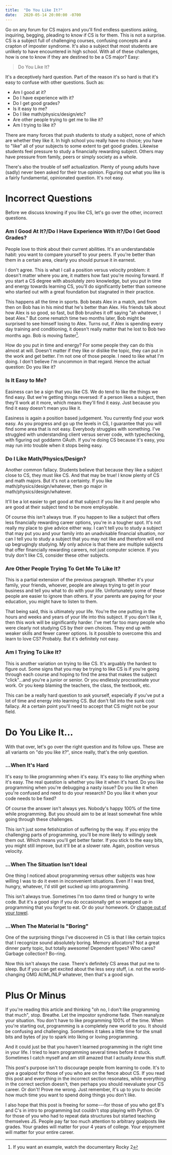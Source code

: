 ```yaml
---
title:  "Do You Like It?"
date:   2020-05-14 20:00:00 -0700
---
```


Go on any forum for CS majors and you'll find endless questions
asking, inquiring, begging, pleading to know if CS is for them. This
is not a surprise. CS is a subject full of challenging courses,
confusing concepts and a crapton of imposter syndrome. It's also a
subject that most students are unlikely to have encountered in high
school. With all of these challenges, how is one to know if they are
destined to be a CS major?  Easy:

> Do You Like It?

It's a deceptively hard question. Part of the reason it's so hard is
that it's easy to confuse with other questions. Such as:

 - Am I good at it?
 - Do I have experience with it?
 - Do I get good grades?
 - Is it easy to me?
 - Do I like math/physics/design/etc?
 - Are other people trying to get me to like it?
 - Am I trying to like it?

There are many forces that push students to study a subject, none of
which are whether they like it. In high school you really have no
choice; you have to "like" all of your subjects to some extent to get
good grades. Likewise students feel pressure to study a financially
rewarding subject. Others may have pressure from family, peers or
simply society as a whole.

There's also the trouble of self actualization. Plenty of young adults
have (sadly) never been asked for their true opinion. Figuring out
what you like is a fairly fundamental, opinionated question. It's not
easy.

# Incorrect Questions

Before we discuss knowing if you like CS, let's go over the other,
incorrect questions.

### Am I Good At It?/Do I Have Experience With It?/Do I Get Good Grades?

People love to think about their current abilities. It's an
understandable habit: you want to compare yourself to your peers. If
you're better than them in a certain area, clearly you should
pursue it in earnest.

I don't agree. This is what I call a position versus velocity problem:
it doesn't matter where you are, it matters how fast you're moving
forward. If you start a CS degree with absolutely zero knowledge, but
you put in time and energy towards learning CS, you'll do
significantly better than someone who started out with a great
foundation but stagnated in their practice.

This happens all the time in sports. Bob beats Alex in a match, and
from then on Bob has in his mind that he's better than Alex. His
friends talk about how Alex is so good, so fast, but Bob brushes it
off saying "ah whatever, I beat Alex." But come rematch time two
months later, Bob might be surprised to see himself losing to
Alex. Turns out, if Alex is spending every day training and
conditioning, it doesn't really matter that he lost to Bob two months
ago. Bob is moving faster[^1].

[^1]: If you want an example, watch the documentary Rocky 2

How do you put in time and energy? For some people they can do this
almost at will. Doesn't matter if they like or dislike the topic, they
can put in the work and get better. I'm not one of those people. I
need to like what I'm doing. I don't believe I'm uncommon in that
regard. Hence the actual question: Do you like it?

### Is It Easy to Me?

Easiness can be a sign that you like CS. We do tend to like the things
we find easy. But we're getting things reversed: if a person likes a
subject, then they'll work at it more, which means they'll find it
easy. Just because you find it easy doesn't mean you like it.

Easiness is again a position based judgement. You currently find your
work easy. As you progress and go up the levels in CS, I guarantee
that you will find some area that is not easy. Everybody struggles
with something. I've struggled with understanding client versus server
code, with typechecking, with figuring out goddamn OAuth. If you're
doing CS because it's easy, you may run into trouble when it stops
being easy.

### Do I Like Math/Physics/Design?

Another common fallacy. Students believe that because they like a
subject close to CS, they must like CS. And that may be true! I know
plenty of CS and math majors. But it's not a certainty. If you like
math/physics/design/whatever, then go major in
math/physics/design/whatever.

It'll be a lot easier to get good at that subject if you like it and
people who are good at their subject tend to be more employable.

Of course this isn't always true. If you happen to like a subject that
offers less financially rewarding career options, you're in a tougher
spot. It's not really my place to give advice either way. I can't tell
you to study a subject that may put you and your family into an
unadvisable financial situation, nor can I tell you to study a subject
that you may not like and therefore will end up begrugingly
studying. My only advice is that there are multiple subjects that
offer financially rewarding careers, not just computer science. If you
truly don't like CS, consider these other subjects.

### Are Other People Trying To Get Me To Like It?

This is a partial extension of the previous paragraph. Whether it's
your family, your friends, whoever, people are always trying to get in
your business and tell you what to do with your life. Unfortunately
some of these people are easier to ignore than others. If your parents
are paying for your education, you might have to listen to them.

That being said, this is ultimately your life. You're the one putting
in the hours and weeks and years of your life into this subject. If
you don't like it, then this work will be significantly harder. I've
met far too many people who were clearly not studying CS by their own
choices. They end up with weaker skills and fewer career options. Is
it possible to overcome this and learn to love CS? Probably. But it's
definitely not easy.

### Am I Trying To Like It?

This is another variation on trying to like CS. It's arguably the
hardest to figure out. Some signs that you may be trying to like CS is
if you're going through each course and hoping to find the area that
makes the subject "click"...and you're a junior or senior. Or you
endlessly procrastinate your work. Or you keep blaming the teachers,
the class, the textbook, etc.

This can be a really hard question to ask yourself, especially if
you've put a lot of time and energy into learning CS. But don't fall
into the sunk cost fallacy. At a certain point you'll need to accept
that CS might not be your field.

# Do You Like It...

With that over, let's go over the right question and its follow
ups. These are all variants on "do you like it?", since really, that's
the only question.


### ...When It's Hard

It's easy to like programming when it's easy. It's easy to like
*anything* when it's easy. The real question is whether you like it
when it's hard. Do you like programming when you're debugging a nasty
issue? Do you like it when you're confused and need to do your
research? Do you like it when your code needs to be fixed?

Of course the answer isn't always yes. Nobody's happy 100% of the time
while programming. But you should aim to be at least somewhat fine
while going through these challenges.

This isn't just some fetishization of suffering by the way. If you
enjoy the challenging parts of programming, you'll be more likely to
willingly seek them out. Which means you'll get better faster. If you
stick to the easy bits, you might still improve, but it'll be at a
slower rate. Again, position versus velocity.

### ...When The Situation Isn't Ideal

One thing I noticed about programming versus other subjects was how
willing I was to do it even in inconvenient situations. Even if I was
tired, hungry, whatever, I'd still get sucked up into programming.

This isn't always true. Sometimes I'm too damn tired or hungry to
write code. But it's a good sign if you do occasionally get so wrapped
up in programming that you forget to eat. Or do your homework. Or
[change out of your
towel](http://www.paulgraham.com/foundersatwork.html).

### ...When The Material Is "Boring"

One of the surprising things I've discovered in CS is that I like
certain topics that I recognize sound absolutely boring. Memory
allocators? Not a great dinner party topic, but totally awesome!
Dependent types? Who cares? Garbage collection? Bo-ring.

Now this isn't always the case. There's definitely CS areas that put
me to sleep. But if you can get excited about the less sexy stuff,
i.e. not the world-changing OMG AI/ML/NLP whatever, then that's a good
sign.

# Plus Or Minus

If you're reading this article and thinking "oh no, I don't like
programming that much", stop. Breathe. Let the impostor syndrome
fade. Then reanalyze your situation. You don't have to like
programming 100% of the time. When you're starting out, programming is
a completely new world to you. It should be confusing and
challenging. Sometimes it takes a little time for the small bits and
bytes of joy to spark into liking or loving programming.

And it could just be that you haven't learned programming in the right
time in your life. I tried to learn programming several times before
it stuck. Sometimes I catch myself and am still amazed that I actually
*know* this stuff.

This post's purpose isn't to discourage people from learning to
code. It's to give a goalpost for those of you who are on the fence
about CS. If you read this post and everything in the incorrect
section resonates, while everything in the correct section doesn't,
then perhaps you should reevaluate your CS career. Or don't! Prove me
wrong. Just remember, it's up to you to decide how much time you want
to spend doing things you don't like.

I also hope that this post is freeing for some---for those of you who
got B's and C's in intro to programming but couldn't stop playing with
Python. Or for those of you who had to repeat data structures but
started teaching themselves JS. People pay far too much attention to
arbitrary goalposts like grades. Your grades will matter for your 4
years of college. Your enjoyment will matter for your entire career.
